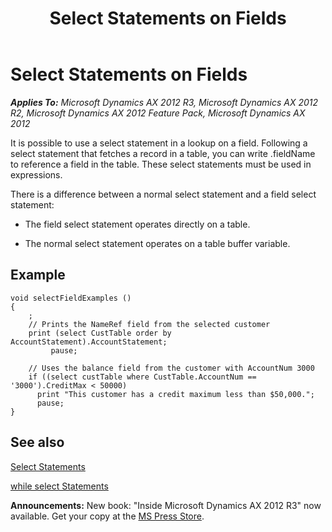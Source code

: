 ﻿---
title: Select Statements on Fields
TOCTitle: Select Statements on Fields
ms:assetid: 9a2a3ae2-2cc8-4381-9375-1e25f3270a19
ms:mtpsurl: https://msdn.microsoft.com/en-us/library/Aa845654(v=AX.60)
ms:contentKeyID: 35248100
ms.date: 05/18/2015
mtps_version: v=AX.60
---

# Select Statements on Fields 


_**Applies To:** Microsoft Dynamics AX 2012 R3, Microsoft Dynamics AX 2012 R2, Microsoft Dynamics AX 2012 Feature Pack, Microsoft Dynamics AX 2012_

It is possible to use a select statement in a lookup on a field. Following a select statement that fetches a record in a table, you can write .fieldName to reference a field in the table. These select statements must be used in expressions.

There is a difference between a normal select statement and a field select statement:

  - The field select statement operates directly on a table.

  - The normal select statement operates on a table buffer variable.

## Example

    void selectFieldExamples ()
    {
        ;
        // Prints the NameRef field from the selected customer
        print (select CustTable order by AccountStatement).AccountStatement;
             pause;
     
        // Uses the balance field from the customer with AccountNum 3000
        if ((select custTable where CustTable.AccountNum == '3000').CreditMax < 50000)
          print "This customer has a credit maximum less than $50,000.";
          pause;
    }

## See also

[Select Statements](select-statements.md)

[while select Statements](while-select-statements.md)

  
**Announcements:** New book: "Inside Microsoft Dynamics AX 2012 R3" now available. Get your copy at the [MS Press Store](https://www.microsoftpressstore.com/store/inside-microsoft-dynamics-ax-2012-r3-9780735685109).

